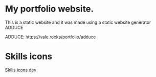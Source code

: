 # My portfolio website.

This is a static website and it was made using a static website generator ADDUCE

ADDUCE: https://vale.rocks/portfolio/adduce

# Skills icons

[Skills icons dev](https://skillicons.dev)